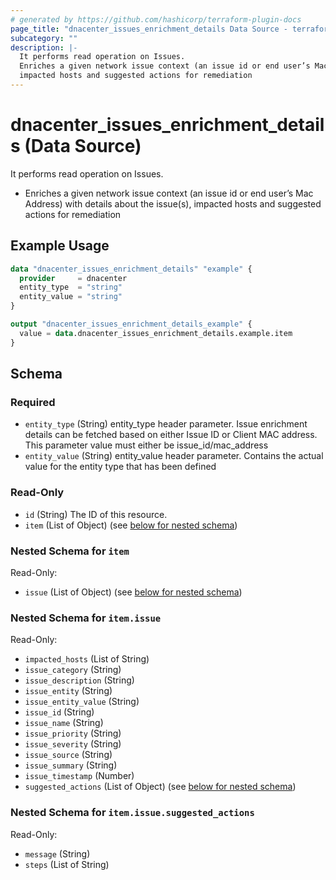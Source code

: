 ```yaml
---
# generated by https://github.com/hashicorp/terraform-plugin-docs
page_title: "dnacenter_issues_enrichment_details Data Source - terraform-provider-dnacenter"
subcategory: ""
description: |-
  It performs read operation on Issues.
  Enriches a given network issue context (an issue id or end user’s Mac Address) with details about the issue(s),
  impacted hosts and suggested actions for remediation
---
```


# dnacenter_issues_enrichment_details (Data Source)

It performs read operation on Issues.

- Enriches a given network issue context (an issue id or end user’s Mac Address) with details about the issue(s),
impacted hosts and suggested actions for remediation

## Example Usage

```terraform
data "dnacenter_issues_enrichment_details" "example" {
  provider     = dnacenter
  entity_type  = "string"
  entity_value = "string"
}

output "dnacenter_issues_enrichment_details_example" {
  value = data.dnacenter_issues_enrichment_details.example.item
}
```

<!-- schema generated by tfplugindocs -->
## Schema

### Required

- `entity_type` (String) entity_type header parameter. Issue enrichment details can be fetched based on either Issue ID or Client MAC address. This parameter value must either be issue_id/mac_address
- `entity_value` (String) entity_value header parameter. Contains the actual value for the entity type that has been defined

### Read-Only

- `id` (String) The ID of this resource.
- `item` (List of Object) (see [below for nested schema](#nestedatt--item))

<a id="nestedatt--item"></a>
### Nested Schema for `item`

Read-Only:

- `issue` (List of Object) (see [below for nested schema](#nestedobjatt--item--issue))

<a id="nestedobjatt--item--issue"></a>
### Nested Schema for `item.issue`

Read-Only:

- `impacted_hosts` (List of String)
- `issue_category` (String)
- `issue_description` (String)
- `issue_entity` (String)
- `issue_entity_value` (String)
- `issue_id` (String)
- `issue_name` (String)
- `issue_priority` (String)
- `issue_severity` (String)
- `issue_source` (String)
- `issue_summary` (String)
- `issue_timestamp` (Number)
- `suggested_actions` (List of Object) (see [below for nested schema](#nestedobjatt--item--issue--suggested_actions))

<a id="nestedobjatt--item--issue--suggested_actions"></a>
### Nested Schema for `item.issue.suggested_actions`

Read-Only:

- `message` (String)
- `steps` (List of String)
